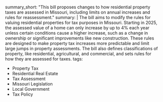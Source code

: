 summary_short: "This bill proposes changes to how residential property taxes are assessed in Missouri, including limits on annual increases and rules for reassessment."
summary: |
  The bill aims to modify the rules for valuing residential properties for tax purposes in Missouri. Starting in 2025, the assessed value of a home can only increase by up to 4% each year unless certain conditions cause a higher increase, such as a change in ownership or significant improvements like new construction. These rules are designed to make property tax increases more predictable and limit large jumps in property assessments. The bill also defines classifications of property, like residential, agricultural, and commercial, and sets rules for how they are assessed for taxes.
tags:
  - Property Tax
  - Residential Real Estate
  - Tax Assessment
  - Missouri Legislation
  - Local Government
  - Tax Policy
